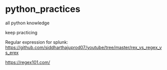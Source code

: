 # python_practices

all python knowledge

keep practicing


Regular expression for splunk: https://github.com/siddharthajuprod07/youtube/tree/master/rex_vs_regex_vs_erex


https://regex101.com/